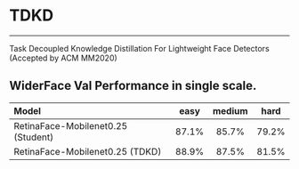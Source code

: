 # TDKD
---------------------------------------

Task Decoupled Knowledge Distillation For Lightweight Face Detectors (Accepted by ACM MM2020)


## WiderFace Val Performance in single scale.
| Model | easy | medium | hard |
|:-|:-:|:-:|:-:|
| RetinaFace-Mobilenet0.25 (Student) | 87.1% | 85.7% | 79.2% |
| RetinaFace-Mobilenet0.25 (TDKD) | 88.9% | 87.5% | 81.5% |
